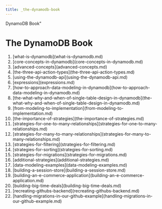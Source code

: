 ```yaml
---
title: _the-dynamodb-book
---
```


DynamoDB Book\"

# The DynamoDB Book

1.  \[what-is-dynamodb](what-is-dynamodb.md)
2.  \[core-concepts-in-dynamodb](core-concepts-in-dynamodb.md)
3.  \[advanced-concepts](advanced-concepts.md)
4.  \[the-three-api-action-types](the-three-api-action-types.md)
5.  \[using-the-dynamodb-api](using-the-dynamodb-api.md)
6.  \[expressions](expressions.md)
7.  \[how-to-approach-data-modeling-in-dynamodb](how-to-approach-data-modeling-in-dynamodb.md)
8.  \[the-what-why-and-when-of-single-table-design-in-dynamodb](the-what-why-and-when-of-single-table-design-in-dynamodb.md)
9.  \[from-modeling-to-implementation](from-modeling-to-implementation.md)
10. \[the-importance-of-strategies](the-importance-of-strategies.md)
11. \[strategies-for-one-to-many-relationships](strategies-for-one-to-many-relationships.md)
12. \[strategies-for-many-to-many-relationships](strategies-for-many-to-many-relationships.md)
13. \[strategies-for-filtering](strategies-for-filtering.md)
14. \[strategies-for-sorting](strategies-for-sorting.md)
15. \[strategies-for-migrations](strategies-for-migrations.md)
16. \[additional-strategies](additional-strategies.md)
17. \[data-modeling-examples](data-modeling-examples.md)
18. \[building-a-session-store](building-a-session-store.md)
19. \[building-an-e-commerce-application](building-an-e-commerce-application.md)
20. \[building-big-time-deals](building-big-time-deals.md)
21. \[recreating-githubs-backend](recreating-githubs-backend.md)
22. \[handling-migrations-in-our-github-example](handling-migrations-in-our-github-example.md)
